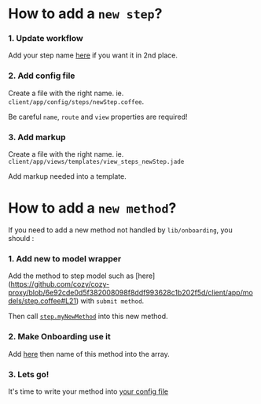 

# How to add a `new step`?


### 1. Update workflow

Add your step name [here](https://github.com/cozy/cozy-proxy/blob/6e92cde0d5f382008098f8ddf993628c1b202f5d/client/app/config/steps/all.coffee#L12) if you want it in 2nd place.


### 2. Add config file

Create a file with the right name.
ie. `client/app/config/steps/newStep.coffee`.

Be careful `name`, `route` and `view` properties are required!


### 3. Add markup

Create a file with the right name.
ie. `client/app/views/templates/view_steps_newStep.jade`

Add markup needed into a template.


# How to add a `new method`?

If you need to add a new method not handled by `lib/onboarding`, you should :


### 1. Add new to model wrapper
Add the method to step model such as [here] (https://github.com/cozy/cozy-proxy/blob/6e92cde0d5f382008098f8ddf993628c1b202f5d/client/app/models/step.coffee#L21) with `submit method`.

Then call [`step.myNewMethod`](https://github.com/cozy/cozy-proxy/blob/6e92cde0d5f382008098f8ddf993628c1b202f5d/client/app/models/step.coffee#L26) into this new method.

### 2. Make Onboarding use it

Add [here](https://github.com/cozy/cozy-proxy/blob/6e92cde0d5f382008098f8ddf993628c1b202f5d/client/app/lib/onboarding.coffee#L7) then name of this method into the array.

### 3. Lets go!

It's time to write your method into [your config file](https://github.com/cozy/cozy-proxy/blob/6e92cde0d5f382008098f8ddf993628c1b202f5d/client/app/config/steps/password.coffee#L13)
